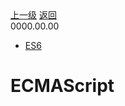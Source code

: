 <div class="extend-header">
    <div class="info">
        <div class="record">
            <a class="back" href="./">上一级</a>
            <a class="back" href="./">返回</a>
        </div>        
        <div class="mini">
            <span>0000.00.00</span>
        </div>
    </div>
    <div class="content"><div class="custom-block links">
<ul class="desc">
<li><a href="/programmingLanguage/javascript/es6">ES6</a></li>
</ul>
</div></div>
</div>
<div class="content-header">
<h1>ECMAScript</h1>
</div>

